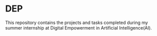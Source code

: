 # DEP
This repository contains the projects and tasks completed during my summer internship at Digital Empowerment in Artificial Intelligence(AI).
